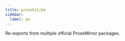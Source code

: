 ```yaml
---
title: prosekit/pm
sidebar:
  label: pm
---
```


Re-exports from multiple official ProseMirror packages.
